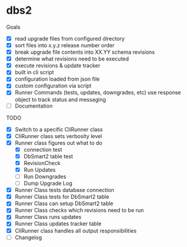 dbs2
====

Goals

 - [x] read upgrade files from configured directory
 - [x] sort files into x.y.z release number order
 - [x] break upgrade file contents into XX.YY schema revisions
 - [x] determine what revisions need to be executed
 - [x] execute revisions & update tracker
 - [x] built in cli script
 - [x] configuration loaded from json file
 - [x] custom configuration via script
 - [x] Runner Commands (tests, updates, downgrades, etc) use response object to track status and messaging
 - [ ] Documentation

TODO
 - [x] Switch to a specific CliRunner class
 - [x] CliRunner class sets verbosity level
 - [x] Runner class figures out what to do
   - [x] connection test
   - [x] DbSmart2 table test
   - [x] RevisionCheck
   - [x] Run Updates
   - [ ] Run Downgrades
   - [ ] Dump Upgrade Log
 - [x] Runner Class tests database connection
 - [x] Runner Class tests for DbSmart2 table
 - [x] Runner Class can setup DbSmart2 table
 - [x] Runner Class checks which revisions need to be run
 - [x] Runner Class runs updates
 - [x] Runner Class updates tracker table
 - [x] CliRunner class handles all output responsibilities
 - [ ] Changelog
